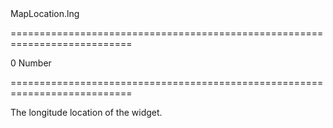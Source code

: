 <!--id-->MapLocation.lng<!--/id-->
===========================================================================
<!--default-->0<!--/default-->
<!--type-->Number<!--/type-->
===========================================================================

<!--shortDescription-->
The longitude location of the widget.
<!--/shortDescription-->

<!--fullDescription-->

<!--/fullDescription-->